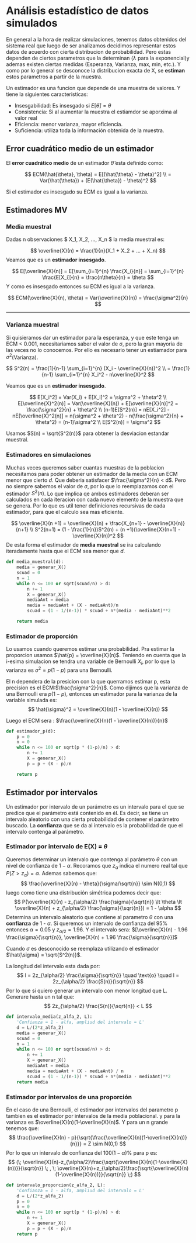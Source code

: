 # Análisis estadístico de datos simulados

En general a la hora de realizar simulaciones, tenemos datos obtenidos del sistema real que luego de ser analizamos decidimos representar estos datos de acuerdo con cierta distribucion de probabilidad. Pero estas dependen de ciertos parametros que la determinan ($\lambda$ para la exponencial)y ademas existen ciertas medidas (Esperanza, Varianza, max, min, etc.). Y como por lo general se desconoce la distribucion exacta de X, se **estiman** estos parametros a partir de la muestra.

Un estimador es una funcion que depende de una muestra de valores. Y tiene la siguientes caracteristicas:

- Insesgabilidad: Es insesgado si $E[\hat{\theta}]= \theta$
- Consistencia: Si al aumentar la muestra el estiamdor se aporxima al valor real
- Eficiencia: menor varianza, mayor eficiencia.
- Suficiencia: utiliza toda la información obtenida de la muestra.

## Error cuadrático medio de un estimador

El **error cuadrático medio** de un estimador $\hat{\theta}$ esta definido como:

$$
ECM(\hat{\theta}, \theta) = E[(\hat{\theta} - \theta)^2] \\
= Var(\hat{\theta}) + (E(\hat{\theta}) - \theta)^2
$$

Si el estimador es insesgado su ECM es igual a la varianza.

## Estimadores MV

### Media muestral

Dadas n observaciones $ X_1, X_2, ..., X_n $ la media muestral es:

$$
\overline{X}(n) = \frac{1}{n}(X_1 + X_2 + ... + X_n)
$$
Veamos que es un **estimador insesgado**.

$$
E[\overline{X}(n)] = E[\sum_{i=1}^{n} \frac{X_i}{n}] = \sum_{i=1}^{n} \frac{E[X_i]}{n} = \frac{n\theta}{n} = \theta
$$
Y como es insesgado entonces su ECM es igual a la varianza.

$$
ECM(\overline{X}(n), \theta) = Var(\overline{X}(n)) = \frac{\sigma^2}{n}
$$

---

### Varianza muestral

Si quisieramos dar un estimador para la esperanza, y que este tenga un ECM < 0.001, necesitariamos saber el valor de $\sigma$, pero la gran mayoria de las veces no lo conocemos. Por ello es necesario tener un estiamador para $\sigma^2$(Varianza).

$$
S^2(n) = \frac{1}{n-1} \sum_{i=1}^{n} (X_i - \overline{X}(n))^2 \\
= \frac{1}{n-1} \sum_{i=1}^{n} X_i^2 - n\overline{X}^2
$$

Veamos que es un **estimador insesgado**.

$$
E[X_i^2] = Var(X_i) + E[X_i]^2 = \sigma^2 + \theta^2 \\
E[\overline{X}^2(n)] = Var(\overline{X}(n)) + E[\overline{X}(n)]^2 = \frac{\sigma^2}{n} + \theta^2 \\
(n-1)E[S^2(n)] = nE[X_i^2] - nE[\overline{X}^2(n)] = n(\sigma^2 + \theta^2) - n(\frac{\sigma^2}{n} + \theta^2) = (n-1)\sigma^2 \\
E[S^2(n)] = \sigma^2
$$

Usamos $S(n) = \sqrt{S^2(n)}$ para obtener la desviacion estandar muestral.

### Estimadores en simulaciones

Muchas veces queremos saber cuantas muestras de la poblacion necesitamos para poder obtener un estimador de la media con un ECM menor que cierto $d$. Que deberia satisfacer $\frac{\sigma^2}{n} < d$. Pero no siempre sabemos el valor de $\sigma$, por lo que lo reemplazamos con el estimador $S^2(n)$. Lo que implica qe ambos estimadores deberan ser calculados en cada iteracion con cada nuevo elemento de la muestra que se genera. Por lo que es util tener definiciones recursivas de cada estimador, para que el calculo sea mas eficiente.

$$
\overline{X}(n +1) = \overline{X}(n) + \frac{X_{n+1} - \overline{X}(n)}{n+1} \\
S^2(n+1) = (1 - \frac{1}{n})S^2(n) + (n +1)(\overline{X}(n+1) - \overline{X}(n))^2
$$
De esta forma el estimador de **media muestral** se ira calculando iteradamente hasta que el ECM sea menor que $d$.

```python
def media_muestral(d):
    media = generar_X()
    scuad = 0
    n = 1
    while n <= 100 or sqrt(scuad/n) > d:
        n += 1
        X = generar_X()
        mediaAnt = media
        media = mediaAnt + (X - mediaAnt)/n
        scuad = (1 - 1/(n-1)) * scuad + n*(media - mediaAnt)**2

    return media
```

### Estimador de proporción

Lo usamos cuando queremos estimar una probabilidad. Pra estimar la proporcion usamos $\hat{p} = \overline{X}(n)$. Teniendo en cuenta que la i-esima simulacion se tendra una variable de Bernoulli $X_i$, por lo que la varianza es $\sigma^2 = p(1-p)$ para una Bernoulli. 

El n dependera de la presicion con la que querramos estimar p, esta precision es el ECM:$\frac{\sigma^2}{n}$. Como dijimos que la varianza de una Bernoulli era $p(1-p)$, entonces un estimador para la varianza de la variable simulada es:
$$
\hat{\sigma}^2 = \overline{X}(n)(1 - \overline{X}(n))
$$

Luego el ECM sera : $\frac{\overline{X}(n)(1 - \overline{X}(n))}{n}$

```python
def estimador_p(d):
    p = 0
    n = 0
    while n <= 100 or sqrt(p * (1-p)/n) > d:
        n += 1
        X = generar_X()
        p = p + (X - p)/n

    return p
```

## Estimador por intervalos

Un estimador por intervalo de un parámetro es un intervalo para el que se predice que el parámetro está contenido en él. Es decir, se tiene un intervalo aleatorio con una cierta probabilidad de contener el parámetro buscado. La **confianza** que se da al intervalo es la probabilidad de que el intervalo contenga al parámetro.

### Estimador por intervalo de E(X) = $\theta$

Queremos determinar un intervalo que contenga al parámetro $\theta$ con un nivel de confianza de $1 - \alpha$. Recoramos que $z_{\alpha}$ indica el numero real tal que $P(Z > z_{\alpha}) = \alpha$. Ademas sabemos que:
$$
\frac{\overline{X}(n) - \theta}{\sigma/\sqrt{n}} \sim N(0,1)
$$
luego como tiene una distribución simétrica podemos decir que:
$$
P(\overline{X}(n) - z_{\alpha/2} \frac{\sigma}{\sqrt{n}} \lt \theta \lt \overline{X}(n) + z_{\alpha/2} \frac{\sigma}{\sqrt{n}}) = 1 - \alpha
$$
Determina un intervalo aleatorio que contiene al parametro $\theta$ con una **confianza** de 1 - $\alpha$. Si queremos un intervalo de confianza del 95% entonces $\alpha = 0.05$ y $z_{\alpha/2} = 1.96$. Y el intervalo sera: $[\overline{X}(n) - 1.96 \frac{\sigma}{\sqrt{n}}, \overline{X}(n) + 1.96 \frac{\sigma}{\sqrt{n}}]$

Cuando $\sigma$ es desconocido se reemplaza utilizando el estimador $\hat{\sigma} = \sqrt{S^2(n)}$.

La longitud del intervalo esta dada por: 
$$
l = 2z_{\alpha/2} \frac{\sigma}{\sqrt{n}} \quad \text{o} \quad l = 2z_{\alpha/2} \frac{S(n)}{\sqrt{n}}
$$
Por lo que si quiero generar un intervalo con menor longitud que L. Generare hasta un n tal que:
$$
2z_{\alpha/2} \frac{S(n)}{\sqrt{n}} < L
$$

```python
def intervalo_media(z_alfa_2, L):
    'Confianza = 1 - alfa, ampliud del intervalo = L'
    d = L/(2*z_alfa_2)
    media = generar_X()
    scuad = 0
    n = 1
    while n <= 100 or sqrt(scuad/n) > d:
        n += 1
        X = generar_X()
        mediaAnt = media
        media = mediaAnt + (X - mediaAnt) / n
        scuad = (1 - 1/(n-1)) * scuad + n*(media - mediaAnt)**2
    return media
```

### Estimador por intervalos de una proporción

En el caso de una Bernoulli, el estimador por intervalos del parametro p tambien es el estimador por intervalos de la media poblacional. y para la varianza es $\overline{X}(n)(1-\overline{X}(n)$. Y para un n grande tenemos que:
$$
\frac{\overline{X}(n) - p}{\sqrt{\frac{\overline{X}(n)(1-\overline{X}(n))}{n}}} = Z \sim N(0,1)
$$
Por lo que un intervalo de confianza del $100(1-\alpha)$% para p es:
$$
(\;
    \overline{X}(n)-z_{\alpha/2}\frac{\sqrt{\overline{X}(n)(1-\overline{X}(n))}}{\sqrt{n}} \; , \;
    \overline{X}(n)+z_{\alpha/2}\frac{\sqrt{\overline{X}(n)(1-\overline{X}(n))}}{\sqrt{n}}
\;)
$$

```python
def intervalo_proporcion(z_alfa_2, L):
    'Confianza = 1 - alfa, ampliud del intervalo = L'
    d = L/(2*z_alfa_2)
    p = 0
    n = 0
    while n <= 100 or sqrt(p * (1-p)/n) > d:
        n += 1
        X = generar_X()
        p = p + (X - p)/n
    return p
```
